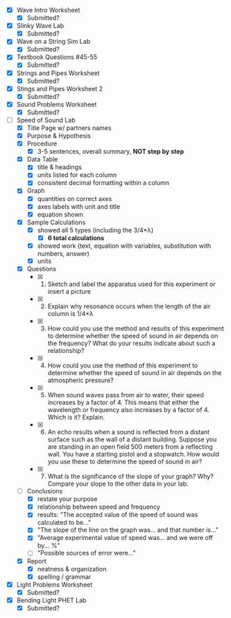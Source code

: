 - [x] Wave Intro Worksheet
	- [x] Submitted?
- [x] Slinky Wave Lab
	- [x] Submitted?
- [x] Wave on a String Sim Lab
	- [x] Submitted?
- [x] Textbook Questions #45-55
	- [x] Submitted?
- [x] Strings and Pipes Worksheet
	- [x] Submitted?
- [x] Stings and Pipes Worksheet 2
	- [x] Submitted?
- [x] Sound Problems Worksheet
	- [x] Submitted?
- [ ] Speed of Sound Lab
	- [x] Title Page w/ partners names
	- [x] Purpose & Hypothesis
	- [x] Procedure
		- [x] 3-5 sentences, overall summary, **NOT step by step**
	- [x] Data Table
		- [x] title & headings
		- [x] units listed for each column
		- [x] consistent decimal formatting within a column
	- [x] Graph
		- [x] quantities on correct axes
		- [x] axes labels with unit and title
		- [x] equation shown
	- [x] Sample Calculations
		- [x] showed all 5 types (including the 3/4*λ)
			- [x] **6 total calculations**
		- [x] showed work (text, equation with variables, substitution with numbers, answer)
		- [x] units
	- [x] Questions
		- [x] 1. Sketch and label the apparatus used for this experiment or insert a picture
		- [x] 2. Explain why resonance occurs when the length of the air column is 1/4*λ
		- [x] 3. How could you use the method and results of this experiment to determine whether the speed of sound in air depends on the frequency? What do your results indicate about such a relationship?
		- [x] 4. How could you use the method of this experiment to determine whether the speed of sound in air depends on the atmospheric pressure?
		- [x] 5. When sound waves pass from air to water, their speed increases by a factor of 4. This means that either the wavelength or frequency also increases by a factor of 4. Which is it? Explain.
		- [x] 6. An echo results when a sound is reflected from a distant surface such as the wall of a distant building. Suppose you are standing in an open field 500 meters from a reflecting wall. You have a starting pistol and a stopwatch. How would you use these to determine the speed of sound in air?
		- [x] 7. What is the significance of the slope of your graph? Why? Compare your slope to the other data in your lab.
	- [ ] Conclusions
		- [x] restate your purpose
		- [x] relationship between speed and frequency
		- [x] results: "The accepted value of the speed of sound was calculated to be..."
		- [x] "The slope of the line on the graph was... and that number is..."
		- [x] "Average experimental value of speed was... and we were off by... %"
		- [ ] "Possible sources of error were..."
	- [x] Report
		- [x] neatness & organization
		- [x] spelling / grammar
- [x] Light Problems Worksheet
	- [x] Submitted?
- [x] Bending Light PHET Lab
	- [x] Submitted?